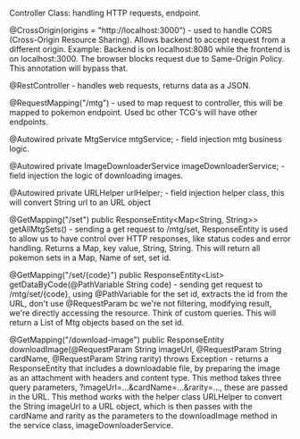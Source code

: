 Controller Class: handling HTTP requests, endpoint.

@CrossOrigin(origins = "http://localhost:3000") - used to handle CORS (Cross-Origin Resource Sharing). Allows backend to accept request from a different origin.
Example: Backend is on localhost:8080 while the frontend is on localhost:3000. The browser blocks request due to Same-Origin Policy. This annotation will bypass that.

@RestController - handles web requests, returns data as a JSON.

@RequestMapping("/mtg") - used to map request to controller, this will be mapped to pokemon endpoint. Used bc other TCG's will have other endpoints.

@Autowired
private MtgService mtgService; - field injection mtg business logic.

@Autowired
private ImageDownloaderService imageDownloaderService; - field injection the logic of downloading images.

@Autowired
private URLHelper urlHelper; - field injection helper class, this will convert String url to an URL object

@GetMapping("/set")
public ResponseEntity<Map<String, String>> getAllMtgSets() - sending a get request to /mtg/set, ResponseEntity is used to allow us to have control over HTTP responses,
like status codes and error handling. Returns a Map, key value, String, String. This will return all pokemon sets in a Map, Name of set, set id.

@GetMapping("/set/{code}")
public ResponseEntity<List<Mtg>> getDataByCode(@PathVariable String code) - sending get request to /mtg/set/{code}, using @PathVariable for the set id, extracts the id from the URL,
don't use @RequestParam bc we're not filtering, modifying result, we're directly accessing the resource. Think of custom queries. This will return a List of Mtg objects based on the set id.

@GetMapping("/download-image")
public ResponseEntity<InputStreamResource> downloadImage(@RequestParam String imageUrl, @RequestParam String cardName, @RequestParam String rarity) throws Exception -
returns a ResponseEntity that includes a downloadable file, by preparing the image as an attachment with headers and content type.
This method takes three query parameters, ?imageUrl=...&cardName=...&rarity=..., these are passed in the URL.
This method works with the helper class URLHelper to convert the String imageUrl to a URL object, which is then passes with the cardName and rarity as the parameters to
the downloadImage method in the service class, imageDownloaderService.
